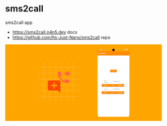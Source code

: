 # sms2call

sms2call app

- <https://sms2call.n4n5.dev> docs
- <https://github.com/Its-Just-Nans/sms2call> repo

![Cover](./docs/src/images/cover.png)
